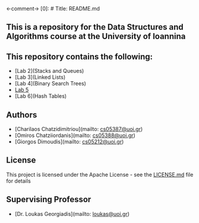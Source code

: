<-comment-> [0]: # Title: README.md

## This is a repository for the Data Structures and Algorithms course at the University of Ioannina

## This repository contains the following:

- [Lab 2](Stacks and Queues)
- [Lab 3](Linked Lists)
- [Lab 4](Binary Search Trees)
- [Lab 5](Graphs)
- [Lab 6](Hash Tables)

## Authors

- [Charilaos Chatzidimitriou](mailto: cs05387@uoi.gr)
- [Omiros Chatziiordanis](mailto: cs05388@uoi.gr)
- [Giorgos Dimoudis](mailto: cs05212@uoi.gr)

## License

This project is licensed under the Apache License - see the [LICENSE.md](LICENSE.md) file for details

## Supervising Professor

- [Dr. Loukas Georgiadis](mailto: loukas@uoi.gr)
